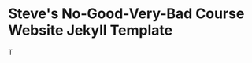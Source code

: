 Steve's No-Good-Very-Bad Course Website Jekyll Template
=======================================================

T